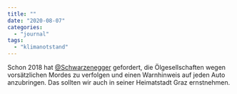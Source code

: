 ```yaml
---
title: ""
date: "2020-08-07"
categories: 
  - "journal"
tags: 
  - "klimanotstand"
---
```


Schon 2018 hat [@Schwarzenegger](https://twitter.com/schwarzenegger "Arnold (@Schwarzenegger) / Twitter") gefordert, die Ölgesellschaften wegen vorsätzlichen Mordes zu verfolgen und einen Warnhinweis auf jeden Auto anzubringen. Das sollten wir auch in seiner Heimatstadt Graz ernstnehmen.
